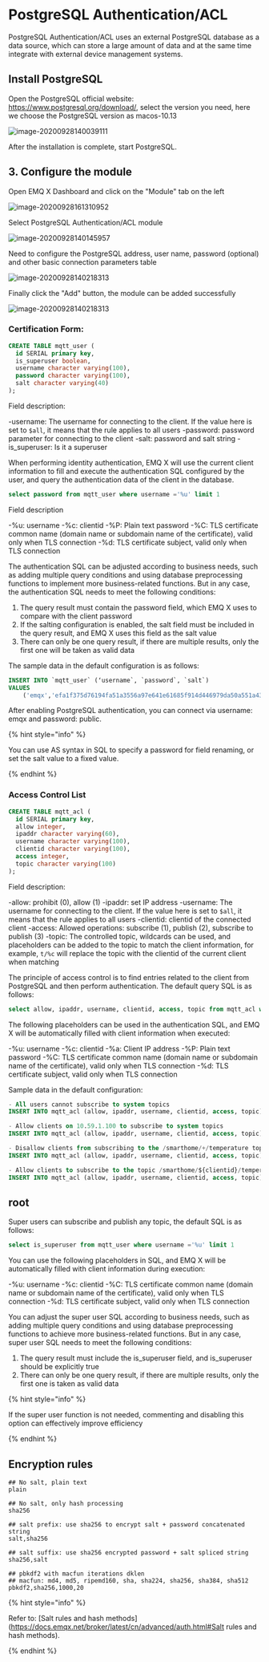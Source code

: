 # PostgreSQL Authentication/ACL

PostgreSQL Authentication/ACL uses an external PostgreSQL database as a data source, which can store a large amount of data and at the same time integrate with external device management systems.

## Install PostgreSQL

Open the PostgreSQL official website: https://www.postgresql.org/download/, select the version you need, here we choose the PostgreSQL version as macos-10.13

![image-20200928140039111](./assets/auth_pg1.png)

After the installation is complete, start PostgreSQL.

## 3. Configure the module

Open EMQ X Dashboard and click on the "Module" tab on the left

![image-20200928161310952](./assets/modules.png)

Select PostgreSQL Authentication/ACL module

![image-20200928140145957](./assets/auth_pg2.png)

Need to configure the PostgreSQL address, user name, password (optional) and other basic connection parameters table

![image-20200928140218313](./assets/auth_pg3.png)

Finally click the "Add" button, the module can be added successfully

![image-20200928140218313](./assets/auth_pg4.png)

### Certification Form:

```sql
CREATE TABLE mqtt_user (
  id SERIAL primary key,
  is_superuser boolean,
  username character varying(100),
  password character varying(100),
  salt character varying(40)
);
```

Field description:

-username: The username for connecting to the client. If the value here is set to `$all`, it means that the rule applies to all users
-password: password parameter for connecting to the client
-salt: password and salt string
-is_superuser: Is it a superuser

When performing identity authentication, EMQ X will use the current client information to fill and execute the authentication SQL configured by the user, and query the authentication data of the client in the database.

```sql
select password from mqtt_user where username ='%u' limit 1
```

Field description

-%u: username
-%c: clientid
-%P: Plain text password
-%C: TLS certificate common name (domain name or subdomain name of the certificate), valid only when TLS connection
-%d: TLS certificate subject, valid only when TLS connection

The authentication SQL can be adjusted according to business needs, such as adding multiple query conditions and using database preprocessing functions to implement more business-related functions. But in any case, the authentication SQL needs to meet the following conditions:

1. The query result must contain the password field, which EMQ X uses to compare with the client password
2. If the salting configuration is enabled, the salt field must be included in the query result, and EMQ X uses this field as the salt value
3. There can only be one query result, if there are multiple results, only the first one will be taken as valid data

The sample data in the default configuration is as follows:

```sql
INSERT INTO `mqtt_user` (ʻusername`, `password`, `salt`)
VALUES
    ('emqx','efa1f375d76194fa51a3556a97e641e61685f914d446979da50a551a4333ffd7', NULL);
```

After enabling PostgreSQL authentication, you can connect via username: emqx and password: public.

{% hint style="info" %}

You can use AS syntax in SQL to specify a password for field renaming, or set the salt value to a fixed value.

{% endhint %}

### Access Control List

```sql
CREATE TABLE mqtt_acl (
  id SERIAL primary key,
  allow integer,
  ipaddr character varying(60),
  username character varying(100),
  clientid character varying(100),
  access integer,
  topic character varying(100)
);
```

Field description:

-allow: prohibit (0), allow (1)
-ipaddr: set IP address
-username: The username for connecting to the client. If the value here is set to `$all`, it means that the rule applies to all users
-clientid: clientid of the connected client
-access: Allowed operations: subscribe (1), publish (2), subscribe to publish (3)
-topic: The controlled topic, wildcards can be used, and placeholders can be added to the topic to match the client information, for example, `t/%c` will replace the topic with the clientid of the current client when matching

The principle of access control is to find entries related to the client from PostgreSQL and then perform authentication. The default query SQL is as follows:

```sql
select allow, ipaddr, username, clientid, access, topic from mqtt_acl where ipaddr ='%a' or username ='%u' or username ='$all' or clientid ='%c'
```

The following placeholders can be used in the authentication SQL, and EMQ X will be automatically filled with client information when executed:

-%u: username
-%c: clientid
-%a: Client IP address
-%P: Plain text password
-%C: TLS certificate common name (domain name or subdomain name of the certificate), valid only when TLS connection
-%d: TLS certificate subject, valid only when TLS connection

Sample data in the default configuration:

```sql
- All users cannot subscribe to system topics
INSERT INTO mqtt_acl (allow, ipaddr, username, clientid, access, topic) VALUES (0, NULL,'$all', NULL, 1,'$SYS/#');

- Allow clients on 10.59.1.100 to subscribe to system topics
INSERT INTO mqtt_acl (allow, ipaddr, username, clientid, access, topic) VALUES (1, '10.59.1.100', NULL, NULL, 1,'$SYS/#');

- Disallow clients from subscribing to the /smarthome/+/temperature topic
INSERT INTO mqtt_acl (allow, ipaddr, username, clientid, access, topic) VALUES (0, NULL, NULL, NULL, 1,'/smarthome/+/temperature');

- Allow clients to subscribe to the topic /smarthome/${clientid}/temperature containing their Client ID
INSERT INTO mqtt_acl (allow, ipaddr, username, clientid, access, topic) VALUES (1, NULL, NULL, NULL, 1,'/smarthome/%c/temperature');
```

## root

Super users can subscribe and publish any topic, the default SQL is as follows:

```sql
select is_superuser from mqtt_user where username ='%u' limit 1
```

You can use the following placeholders in SQL, and EMQ X will be automatically filled with client information during execution:

-%u: username
-%c: clientid
-%C: TLS certificate common name (domain name or subdomain name of the certificate), valid only when TLS connection
-%d: TLS certificate subject, valid only when TLS connection

You can adjust the super user SQL according to business needs, such as adding multiple query conditions and using database preprocessing functions to achieve more business-related functions. But in any case, super user SQL needs to meet the following conditions:

1. The query result must include the is_superuser field, and is_superuser should be explicitly true
2. There can only be one query result, if there are multiple results, only the first one is taken as valid data

{% hint style="info" %}

If the super user function is not needed, commenting and disabling this option can effectively improve efficiency

{% endhint %}

## Encryption rules

```shell
## No salt, plain text
plain

## No salt, only hash processing
sha256

## salt prefix: use sha256 to encrypt salt + password concatenated string
salt,sha256

## salt suffix: use sha256 encrypted password + salt spliced ​​string
sha256,salt

## pbkdf2 with macfun iterations dklen
## macfun: md4, md5, ripemd160, sha, sha224, sha256, sha384, sha512
pbkdf2,sha256,1000,20
```

{% hint style="info" %}

Refer to: [Salt rules and hash methods](https://docs.emqx.net/broker/latest/cn/advanced/auth.html#Salt rules and hash methods).

{% endhint %}